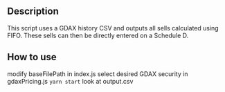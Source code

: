 ## Description
This script uses a GDAX history CSV and outputs all sells calculated using FIFO.
These sells can then be directly entered on a Schedule D.

## How to use
modify baseFilePath in index.js
select desired GDAX security in gdaxPricing.js
`yarn start`
look at output.csv
